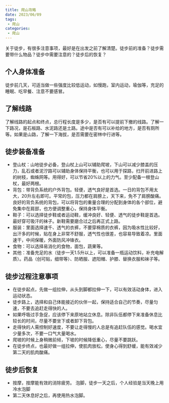 ```yaml
---
title: 爬山攻略
date: 2023/06/09
tags: 
 - 爬山
categories:
 - 爬山
---
```


关于徒步，有很多注意事项，最好是在出发之前了解清楚。徒步前的准备？徒步需要带什么物品？徒步中需要注意的？徒步后的恢复？
## 个人身体准备
徒步前几天，可适当做一些强度比较低运动，如慢跑，室内运动，瑜伽等，充足的睡眠、吃早餐、注意不要感冒。
## 了解线路
了解线路的起点和终点，总行程长度是多少，是否有可以提前下撤的线路。了解一下路况，是石板路、水泥路还是土路。途中是否有可以补给的地方，是否有厕所等。如果是山路，了解一下海拔，是否需要在密林中行进等。
## 徒步装备准备
* 登山杖：山地徒步必备，登山杖上山可以辅助爬坡，下山可以减少膝盖的压力，乱石或者泥泞路可以辅助身体保持平衡，也可以用于探路，扫开前进路上的树枝，蜘蛛网等。用得好，可以节省20%以上的力气。至少配备一根登山杖，最好两根。
* 背包：带背负系统的户外背包。轻便，透气良好是首选。一日的背包不用太大，20升左右即可。平常的包，压力都在肩膀上，天下来，免不了肩膀酸痛。良好的背负系统的背包，可以将背包的重量合理的分配到身体的各个部位，避免集中在肩部，也方便调整重心，保持身体平衡。
* 鞋子：可以选择徒步鞋或者运动鞋，缓冲良好、轻便、透气的徒步鞋是首选。最好穿可吸汗的袜子。新鞋需要磨合过之后再正式上路。
* 服装：里面选择速千、透气的衣裤，不要穿棉质的衣裤，因为吸水性比较好，出汗多的时候，贴在身上非常不舒服，透气性也很差，也容易导致着凉。里面速干，中间保暖，外面防风冲锋衣。
* 食物：可以选择易消化的食物，面包，蔬果等。
* 其他：准备充足的水（徒步一天1.5升以上，可以准备一瓶运动饮料，补充电解质）。药品（创可贴，细带等）、防晒服、遮阳帽、护膝、替换衣服和袜子等。
## 徒步过程注意事项
* 在徒步起点，先做一组拉伸，从头到脚都拉伸一下，可以有效活动身体，进入运动状态。
* 徒步路上，选择和自己体能接近的伙伴一起，保持适合自己的节奏，尽量匀速，不要去追赶走得快的人。
* 如果呼吸过手急促，应该停下来原地站立休息。除非队伍都停下来准备休息比较长的时间，尽量不要坐下或者卸下背包。
* 走得快的人需控制好速度，不要让走得慢的人总是有追赶队伍的感觉。喝水宜少量多次，不要一口气大量喝水。
* 爬坡的时候上身稍微前倾，下坡的时候降低重心，尽量不要跳跃。
* 在徒步终点，也最好做一组拉伸，使肌肉放松，使身心得到舒缓，能有效减少第二天的肌肉酸痛。
## 徒步后恢复
* 按摩，按摩能有效的消除疲劳。
泡脚，徒步一天之后，个人经验是当天晚上用冷水泡脚
* 第二天休息好之后，再使用热水泡脚。